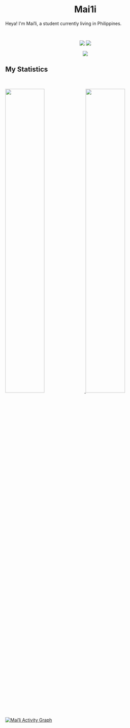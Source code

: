 <h1 align="center">
  <b>Mai1i</b>
</h1>

Heya! I'm Mai1i, a student currently living in Philippines.

<br>

<p>
<div align="center">
  <img src="https://img.shields.io/badge/-HTML-c58545?style=for-the-badge&logo=html5&logoColor=c58545&labelColor=282828">
  <img src="https://img.shields.io/badge/-JavaScript-98b982?style=for-the-badge&logo=javascript&logoColor=98b982&labelColor=282828">
</div>
</p>

<div align="center">
  <a href="https://open.spotify.com/user/055vyg6y8uq1der42c6f3gezk?si=JDCH_7WFT0a24oiNASykTQ&utm_source=copy-link">
    <img src="https://readme-spotify-tingz.vercel.app/api/now-playing">
  </a>
</div>

<!--
<div align="center">
  <a href="https://open.spotify.com/user/055vyg6y8uq1der42c6f3gezk?si=JDCH_7WFT0a24oiNASykTQ&utm_source=copy-link">
    <img src="https://spotify-readme-theta-virid.vercel.app/api?scan=true&theme=dark" width="240px">
  </a>
</div>
-->

## My Statistics

<br/>
<p align="left">
  <a href="https://mai.is-a.dev">
  <img width="49.5%" src="https://github-readme-stats.vercel.app/api?username=Mai1i&show_icons=true&theme=gruvbox&hide_border=true" />
    <img width="49.5%" src="https://github-readme-streak-stats.herokuapp.com/?user=Mai1i&theme=gruvbox&hide_border=true" />
  </a>
</p>
<br>

[![Mai1i Activity Graph](https://activity-graph.herokuapp.com/graph?username=Mai1i&custom_title=Mai1i's%20Contribution%20Graph&theme=gruvbox&bg_color=282828&hide_border=true&line=d1a01f&point=c58545)](https://mai.is-a.dev)


